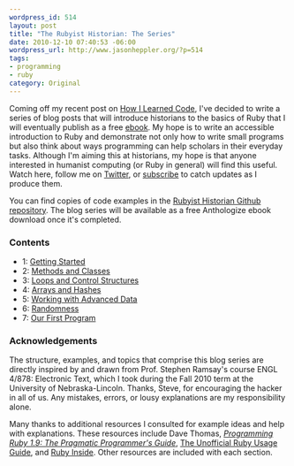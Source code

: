 ```yaml
---
wordpress_id: 514
layout: post
title: "The Rubyist Historian: The Series"
date: 2010-12-10 07:40:53 -06:00
wordpress_url: http://www.jasonheppler.org/?p=514
tags:
- programming
- ruby
category: Original
---
```

Coming off my recent post on <a href="http://www.jasonheppler.org/2010/12/03/how-i-learned-code.html">How I Learned Code</a>, I've decided to write a series of blog posts that will introduce historians to the basics of Ruby that I will eventually publish as a free <a href="http://anthologize.org/">ebook</a>. My hope is to write an accessible introduction to Ruby and demonstrate not only how to write small programs but also think about ways programming can help scholars in their everyday tasks. Although I'm aiming this at historians, my hope is that anyone interested in humanist computing (or Ruby in general) will find this useful. Watch here, follow me on <a href="http://www.twitter.com/jaheppler">Twitter</a>, or <a href="http://feeds.feedburner.com/JasonHeppler">subscribe</a> to catch updates as I produce them.

You can find copies of code examples in the <a href="https://github.com/hepplerj/rubyist-historian">Rubyist Historian Github repository</a>. The blog series will be available as a free Anthologize ebook download once it's completed.

### Contents
* 1: <a href="http://www.jasonheppler.org/2010/12/29/the-rubyist-historian-getting-started.html">Getting Started</a>
* 2: <a href="http://www.jasonheppler.org/2010/12/31/the-rubyist-historian-more-basics-methods.html">Methods and Classes</a>
* 3: <a href="http://www.jasonheppler.org/2011/01/02/the-rubyist-historian-flow-control.html">Loops and Control Structures</a>
* 4: <a href="http://www.jasonheppler.org/2011/01/04/the-rubyist-historian-arrays-hashes-and-more-io.html">Arrays and Hashes</a>
* 5: <a href="http://www.jasonheppler.org/2011/01/07/the-rubyist-historian-working-with-advanced-data.html">Working with Advanced Data</a>
* 6: <a href="http://www.jasonheppler.org/2011/01/08/the-rubyist-historian-iteration-recursion-and-other-randomness.html">Randomness</a>
* 7: <a href="http://www.jasonheppler.org/2011/01/12/the-rubyist-historian-our-first-program.html">Our First Program</a>

### Acknowledgements

The structure, examples, and topics that comprise this blog series are directly inspired by and drawn from Prof. Stephen Ramsay's course ENGL 4/878: Electronic Text, which I took during the Fall 2010 term at the University of Nebraska-Lincoln. Thanks, Steve, for encouraging the hacker in all of us. Any mistakes, errors, or lousy explanations are my responsibility alone.

Many thanks to additional resources I consulted for example ideas and help with explanations. These resources include Dave Thomas, <em><a href="http://www.amazon.com/gp/product/1934356085?ie=UTF8&tag=jasohepp-20&linkCode=as2&camp=1789&creative=9325&creativeASIN=1934356085">Programming Ruby 1.9: The Pragmatic Programmer's Guide</a></em>, <a href="http://www.caliban.org/ruby/rubyguide.shtml">The Unofficial Ruby Usage Guide</a>, and <a href="http://www.rubyinside.com/">Ruby Inside</a>. Other resources are included with each section.
